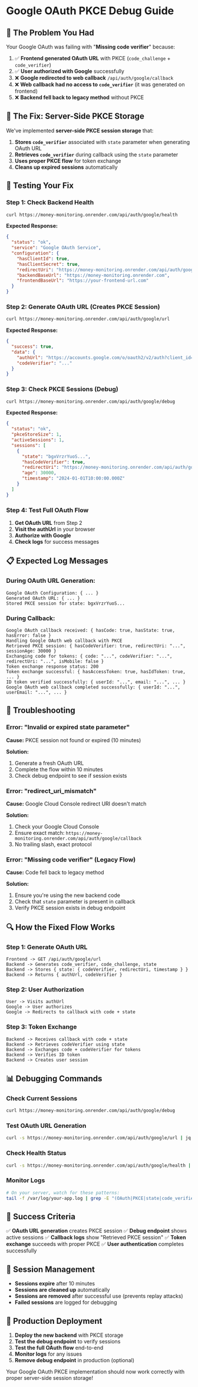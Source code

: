 # Google OAuth PKCE Debug Guide

## 🎯 **The Problem You Had**

Your Google OAuth was failing with "**Missing code verifier**" because:

1. ✅ **Frontend generated OAuth URL** with PKCE (`code_challenge` + `code_verifier`)
2. ✅ **User authorized with Google** successfully
3. ❌ **Google redirected to web callback** `/api/auth/google/callback`
4. ❌ **Web callback had no access to `code_verifier`** (it was generated on frontend)
5. ❌ **Backend fell back to legacy method** without PKCE

## 🔧 **The Fix: Server-Side PKCE Storage**

We've implemented **server-side PKCE session storage** that:

1. **Stores `code_verifier`** associated with `state` parameter when generating OAuth URL
2. **Retrieves `code_verifier`** during callback using the `state` parameter
3. **Uses proper PKCE flow** for token exchange
4. **Cleans up expired sessions** automatically

## 🧪 **Testing Your Fix**

### Step 1: Check Backend Health

```bash
curl https://money-monitoring.onrender.com/api/auth/google/health
```

**Expected Response:**

```json
{
  "status": "ok",
  "service": "Google OAuth Service",
  "configuration": {
    "hasClientId": true,
    "hasClientSecret": true,
    "redirectUri": "https://money-monitoring.onrender.com/api/auth/google/callback",
    "backendBaseUrl": "https://money-monitoring.onrender.com",
    "frontendBaseUrl": "https://your-frontend-url.com"
  }
}
```

### Step 2: Generate OAuth URL (Creates PKCE Session)

```bash
curl https://money-monitoring.onrender.com/api/auth/google/url
```

**Expected Response:**

```json
{
  "success": true,
  "data": {
    "authUrl": "https://accounts.google.com/o/oauth2/v2/auth?client_id=...",
    "codeVerifier": "..."
  }
}
```

### Step 3: Check PKCE Sessions (Debug)

```bash
curl https://money-monitoring.onrender.com/api/auth/google/debug
```

**Expected Response:**

```json
{
  "status": "ok",
  "pkceStoreSize": 1,
  "activeSessions": 1,
  "sessions": [
    {
      "state": "bgxVrzrYuoS...",
      "hasCodeVerifier": true,
      "redirectUri": "https://money-monitoring.onrender.com/api/auth/google/callback",
      "age": 30000,
      "timestamp": "2024-01-01T10:00:00.000Z"
    }
  ]
}
```

### Step 4: Test Full OAuth Flow

1. **Get OAuth URL** from Step 2
2. **Visit the authUrl** in your browser
3. **Authorize with Google**
4. **Check logs** for success messages

## 📋 **Expected Log Messages**

### During OAuth URL Generation:

```
Google OAuth Configuration: { ... }
Generated OAuth URL: { ... }
Stored PKCE session for state: bgxVrzrYuoS...
```

### During Callback:

```
Google OAuth callback received: { hasCode: true, hasState: true, hasError: false }
Handling Google OAuth web callback with PKCE
Retrieved PKCE session: { hasCodeVerifier: true, redirectUri: "...", sessionAge: 30000 }
Exchanging code for tokens: { code: "...", codeVerifier: "...", redirectUri: "...", isMobile: false }
Token exchange response status: 200
Token exchange successful: { hasAccessToken: true, hasIdToken: true, ... }
ID token verified successfully: { userId: "...", email: "...", ... }
Google OAuth web callback completed successfully: { userId: "...", userEmail: "...", ... }
```

## 🚨 **Troubleshooting**

### Error: "Invalid or expired state parameter"

**Cause:** PKCE session not found or expired (10 minutes)

**Solution:**

1. Generate a fresh OAuth URL
2. Complete the flow within 10 minutes
3. Check debug endpoint to see if session exists

### Error: "redirect_uri_mismatch"

**Cause:** Google Cloud Console redirect URI doesn't match

**Solution:**

1. Check your Google Cloud Console
2. Ensure exact match: `https://money-monitoring.onrender.com/api/auth/google/callback`
3. No trailing slash, exact protocol

### Error: "Missing code verifier" (Legacy Flow)

**Cause:** Code fell back to legacy method

**Solution:**

1. Ensure you're using the new backend code
2. Check that `state` parameter is present in callback
3. Verify PKCE session exists in debug endpoint

## 🔍 **How the Fixed Flow Works**

### **Step 1: Generate OAuth URL**

```
Frontend -> GET /api/auth/google/url
Backend -> Generates code_verifier, code_challenge, state
Backend -> Stores { state: { codeVerifier, redirectUri, timestamp } }
Backend -> Returns { authUrl, codeVerifier }
```

### **Step 2: User Authorization**

```
User -> Visits authUrl
Google -> User authorizes
Google -> Redirects to callback with code + state
```

### **Step 3: Token Exchange**

```
Backend -> Receives callback with code + state
Backend -> Retrieves codeVerifier using state
Backend -> Exchanges code + codeVerifier for tokens
Backend -> Verifies ID token
Backend -> Creates user session
```

## 📊 **Debugging Commands**

### Check Current Sessions

```bash
curl https://money-monitoring.onrender.com/api/auth/google/debug
```

### Test OAuth URL Generation

```bash
curl -s https://money-monitoring.onrender.com/api/auth/google/url | jq '.'
```

### Check Health Status

```bash
curl -s https://money-monitoring.onrender.com/api/auth/google/health | jq '.'
```

### Monitor Logs

```bash
# On your server, watch for these patterns:
tail -f /var/log/your-app.log | grep -E "(OAuth|PKCE|state|code_verifier)"
```

## 🎯 **Success Criteria**

✅ **OAuth URL generation** creates PKCE session
✅ **Debug endpoint** shows active sessions
✅ **Callback logs** show "Retrieved PKCE session"
✅ **Token exchange** succeeds with proper PKCE
✅ **User authentication** completes successfully

## 🔄 **Session Management**

- **Sessions expire** after 10 minutes
- **Sessions are cleaned up** automatically
- **Sessions are removed** after successful use (prevents replay attacks)
- **Failed sessions** are logged for debugging

## 🚀 **Production Deployment**

1. **Deploy the new backend** with PKCE storage
2. **Test the debug endpoint** to verify sessions
3. **Test the full OAuth flow** end-to-end
4. **Monitor logs** for any issues
5. **Remove debug endpoint** in production (optional)

Your Google OAuth PKCE implementation should now work correctly with proper server-side session storage!
